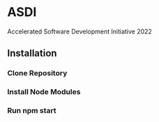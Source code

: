 # ASDI 
Accelerated Software Development Initiative 2022

## Installation

### Clone Repository
### Install Node Modules
### Run npm start
